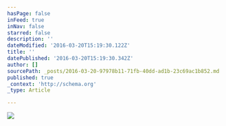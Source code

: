 ```yaml
---
hasPage: false
inFeed: true
inNav: false
starred: false
description: ''
dateModified: '2016-03-20T15:19:30.122Z'
title: ''
datePublished: '2016-03-20T15:19:30.342Z'
author: []
sourcePath: _posts/2016-03-20-97978b11-71fb-40dd-ad1b-23c69ac1b852.md
published: true
_context: 'http://schema.org'
_type: Article

---
```

![](https://the-grid-user-content.s3-us-west-2.amazonaws.com/9f7cb546-4e72-46a7-8a58-b277b33953f3.jpg)